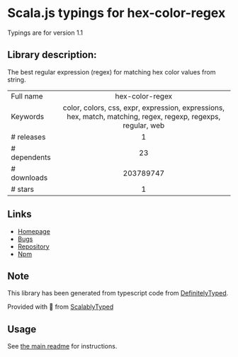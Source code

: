 
# Scala.js typings for hex-color-regex

Typings are for version 1.1

## Library description:
The best regular expression (regex) for matching hex color values from string.

|                    |                 |
| ------------------ | :-------------: |
| Full name          | hex-color-regex |
| Keywords           | color, colors, css, expr, expression, expressions, hex, match, matching, regex, regexp, regexps, regular, web |
| # releases         | 1 |
| # dependents       | 23 |
| # downloads        | 203789747 |
| # stars            | 1 |

## Links
- [Homepage](https://github.com/regexps/hex-color-regex#readme)
- [Bugs](https://github.com/regexps/hex-color-regex/issues)
- [Repository](https://github.com/regexps/hex-color-regex)
- [Npm](https://www.npmjs.com/package/hex-color-regex)
    


## Note
This library has been generated from typescript code from [DefinitelyTyped](https://definitelytyped.org).

Provided with :purple_heart: from [ScalablyTyped](https://github.com/oyvindberg/ScalablyTyped)

## Usage
See [the main readme](../../readme.md) for instructions.


